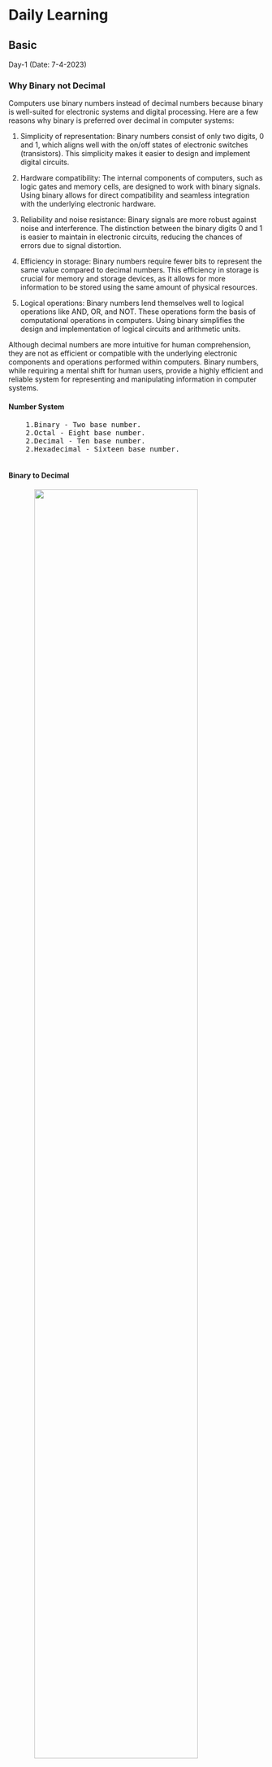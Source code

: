 <body>
  <H1>Daily Learning</H1>
<div>
<h2>Basic</h2>
<p>
Day-1 (Date: 7-4-2023)
<h3>Why Binary not Decimal</h3>
<p>
  Computers use binary numbers instead of decimal numbers because binary is well-suited for electronic systems and digital processing. Here are a few reasons why binary is preferred over decimal in computer systems:

1. Simplicity of representation: Binary numbers consist of only two digits, 0 and 1, which aligns well with the on/off states of electronic switches (transistors). This simplicity makes it easier to design and implement digital circuits.

2. Hardware compatibility: The internal components of computers, such as logic gates and memory cells, are designed to work with binary signals. Using binary allows for direct compatibility and seamless integration with the underlying electronic hardware.

3. Reliability and noise resistance: Binary signals are more robust against noise and interference. The distinction between the binary digits 0 and 1 is easier to maintain in electronic circuits, reducing the chances of errors due to signal distortion.

4. Efficiency in storage: Binary numbers require fewer bits to represent the same value compared to decimal numbers. This efficiency in storage is crucial for memory and storage devices, as it allows for more information to be stored using the same amount of physical resources.

5. Logical operations: Binary numbers lend themselves well to logical operations like AND, OR, and NOT. These operations form the basis of computational operations in computers. Using binary simplifies the design and implementation of logical circuits and arithmetic units.

Although decimal numbers are more intuitive for human comprehension, they are not as efficient or compatible with the underlying electronic components and operations performed within computers. Binary numbers, while requiring a mental shift for human users, provide a highly efficient and reliable system for representing and manipulating information in computer systems.
</p>

  <h4>Number System</h4>
  <pre>
    1.Binary - Two base number.
    2.Octal - Eight base number.
    2.Decimal - Ten base number.
    2.Hexadecimal - Sixteen base number.
  </pre>
  <div>
    <h4>Binary to Decimal</h4>
    <pre>
      <img style="width: 80%;" src="Image/asd.png" alt="">
      </br>
function convertToDecimal(x) {
    let bin = 0;
    let rem, i = 1, step = 1;
    while (x != 0) {
        rem = x % 10;
        x = parseInt(x / 10);
        bin = bin + rem * i;
        i = i * 2;
    }
console.log(`Decimal:  ${bin}`);
}
// take input
//let number = prompt('Enter a Binary number: ');
convertToDecimal(101);
    </pre>
    <h4>Decimal to Binary</h4>
    <pre>
      <img style="width: 80%;" src="Image/binary to decimal.jpg" alt="">

</br>

Other way - decimal 75
75 >= 64 = 1
75 - 64 = 11

 32 >= 11 = 0
 16 >= 11 = 0

11 >= 8 = 1
11 - 8 = 3

3 >= 2 = 1
3 - 2 = 0

1 >= 1 = 1

64 = 1 
32 = 0 
16 = 0 
8 = 1 
4 = 0 
2 = 1 
1 = 1

75 = 1001011

function convertToBinary(x) {
    let bin = 0;
    let rem, i = 1, step = 1;
    while (x != 0) {
        rem = x % 2;
        console.log(
            `Step ${step++}: ${x}/2, Remainder = ${rem}, Quotient = ${parseInt(x/2)}`
        );
        x = parseInt(x / 2);
        bin = bin + rem * i;
        i = i * 10;
    }
    console.log(`Binary:  ${bin}`);
}
// take input
//let number = prompt('Enter a decimal number: ');
convertToBinary(5);
    </pre>
  </div>

  <h4>Decimal to Octal</h4>
  <pre>
    <img style="width: 80%;" src="Image/decimal-to-octal.png" alt="">
    </br>
function convertToCOtalTOdecimal(x) {
    let bin = 0;
    let rem, i = 1, step = 1;
    while (x != 0) {
        rem = x % 8;
        x = parseInt(x / 8);
        bin = bin + rem * i;
        i = i * 10;    
    }
console.log(`Octal:  ${bin}`);
}
// take input
//let number = prompt('Enter a Decimal number: ');
convertToCOtalTOdecimal(8);

  </pre>
  <h4>Octal to Decimal</h4>
  <pre>
    <img style="width: 80%;" src="Image/octaltodecimal.png" alt="">
    </br>
function convertToDecimalTOOCatal(x) {
    let bin = 0;
    let rem, i = 1, step = 1;
    while (x != 0) {
        rem = x % 10;
        x = parseInt(x / 10);
        bin = bin + rem * i;
        i = i * 8;    
    }
    console.log(`Decimal:  ${bin}`);
}
// take input
//let number = prompt('Enter a Octal number: ');

convertToDecimalTOOCatal(100);
  </pre>
  
  <h4>DIFFERENT BETWEEM INTERPRETER AND COMPILAR</h4>
  A compiler translates the entire source code in a single run. 
  An interpreter translates the entire source code line by line

  <div>
  <h3>#KEYWORDS</h3>
    
    1. High level Language > INTERPRETER(Work line by line) > Machine Language
    2. Assembly language > Assembler > Machine Language
    3. Mid level language ( C )
    4. High level language(python, c++, c# etc)
    5. compiler(GNU, CSS) - A compiler translates the entire source code in a single run
    6. CodeBlocks(IDE-Integrated Development Environment)
    
  </div>
<div>
  <h1>Learn About Compiler and C/C++ </h1>
  <h4>Day-2 (Date: 7-6-2023)</h4>
  <p>Watch some videos read some documents about how compiler works</p>

  <a href="Book-Files/COMPUTER-PROGRAMMING-TAMIM-SHAHRIAR-SHUBEEN.pdf">Book(Bangla) - COMPUTER PROGRAMMING TAMIM SHAHRIAR SHUBEEN (Language C)</a> 
  </br>
  <a href="Book-Files/Programming in C - Stephen G.Cochan.pdf">Book(English) - PROGRAMMING IN C - STEPHEN G.COCHAN (Language C)</a>
  
  <h4>MEMORY</h4>
  <pre>
    Int (32bit) = {
      2 byte = 2 x 8 bit
             = 16 bit 
    }
    Int(64bit) = {
      4 byte = 4 x 8 bit
             = 32 bit 
    }
    32 bit maximum number = 2^n - 1
                          = 2^31 - 1                    
  <h4>HOW TO STORE NEGATIVE AND POSITIVE NUMBER IN MEMORY</h4>
    #Sign bit
    0 -> Positive
    1 -> Negative
    MSB = Most Significant Bit
    LSB = Most Significant Bit
    <img style="width: 80%;" src="Image/sign_and_magnitude.jpg" alt="">
    In this case in magnitude area first number is MSB and last number is LSB.
    <h4>PROBLEM OF SIGN BIT</h4>
    0 0 0 0 !== 1 0 0 0
    +0 !== -0
    #SOLVE
    0011 = +3
    => 1100(flip of 0011) = 1's complement
    1's complement + 1
    1100 + 1 = 1101 = -2 (2's complement)
    0010 + 1 = +3 (2's complement) 
    #In this case computer can store 4bit.
    1111 + 1 = 10000 
    so, answer = 0000 = -0
    <h3>#KEYWORDS</h3>
    CodeBlocks,Environment setup,terminal,GCC,cmd 
  </pre>
</div>
<div>
  <h1>Bit Manipulaion</h1>
  <h4>Day-2 (Date: 7-5-2023)</h4>
  <pre>
    Bit manipulation is a technique used in computer programming to manipulate individual bits within a binary representation of data. It involves        
    performing logical and arithmetic operations at the bit level, allowing developers to perform various tasks efficiently and compactly. Here are some 
    commonly used bit manipulation operations:

      1. Bitwise AND (&): Performs a logical AND operation on each corresponding pair of bits. 
      The result is 1 if both bits are 1; otherwise, it is 0.

        Example:
        ```
        10101010 &
        11001100
        ---------
        10001000
        ```

      3. Bitwise OR (|): Performs a logical OR operation on each corresponding pair of bits. 
      The result is 1 if either of the bits is 1; otherwise, it is 0.

        Example:
        ```
        10101010 |
        11001100
        ---------
        11101110
        ```

      4. Bitwise XOR (^): Performs a logical XOR (exclusive OR) operation on each corresponding pair of bits. 
      The result is 1 if the bits are different; otherwise, it is 0.

        Example:
        ```
        10101010 ^
        11001100
        ---------
        01100110
        ```

      5. Bitwise NOT (~): Flips the bits of a binary number. The result is the one's complement of the number.

        Example:
        ```
        ~10101010
        ---------
        01010101
        ```

      6. Bitwise left shift (<<): Shifts the bits of a number to the left by a specified number of positions. 
      This operation effectively multiplies the number by 2 raised to the power of the shift amount.

        Example:
        ```
        10101010 << 2
        -------------
        1010101000
        ```

      7. Bitwise right shift (>>): Shifts the bits of a number to the right by a specified number of positions. 
      This operation effectively divides the number by 2 raised to the power of the shift amount.

        Example:
        ```
        10101010 >> 2
        -------------
        00101010
        ```

    Bit manipulation is often used in various applications, such as optimizing code, implementing data structures, 
    and working with low-level operations like device drivers, network protocols, and cryptography algorithms. 
    It allows for compact representation of data and efficient bitwise operations that can significantly improve 
    performance in certain scenarios.
    
    #Example of bit off or on test
      let x,y,z;
      x = parseInt(prompt("Inter number ", y));
      bit = parseInt(prompt("Inter bit number ", z));
      
      if(x & (1 << bit)){
        console.log(`${bit} nd bit is ON`);
      }else{
        console.log(`${bit} nd bit is OFF`);
      }    
  </pre>
</div>

<div>
  <h1>IF ELSE LOOP</h1>
  <h4>Day-3 (Date: 7-8-2023)</h4>
  <h3>IF ELSE</h3>
  <pre>
    if (test expression) {
      // run code if test expression is true
    }
    else if(test expression){
      // run code if test expression is true
    }
    else {
      // run code if test expression is false
    }
  </pre>
  <h3>FOR</h3>
  <pre>
    for (initializationStatement; testExpression; updateStatement){
    // statements inside the body of loop
    }
  </pre>
  <h3>WHILE</h3>
  <pre>
    while(condition) {
      statement(s);
   }
  </pre>
  <h3>DO-WHILE</h3>
  <pre>
    do {
      // the body of the loop
    }
    while (testExpression);
  </pre>
</div>

<div>
  <h1>NESTED LOOP</h1>
  <h4>Day-4 (Date: 7-9-2023)</h4>
  <h3>Left Triangle Pattern </h3>
  <pre>
    
    *
    * *
    * * *

    #js
    let n=3
    let string = "";
    for(let l = 0; l < n; l++){
      for(let i = 0; i <= l ; i++){
        string += "* "
      }
      string += "\n"; 
    }
    console.log(string);

    #C

    #include <stdio.h>

      int main() {
      int n=3;
      
      for(int l = 0; l < n; l++){
          for(int i = 0;i <= l; i++){
              printf("* ");
          }
          printf("\n");
        }
        return 0;
      }
  </pre>
  <h3>Reverse Left Triangle Pattern</h3>
  <pre>

    * * *
    * *
    *

    #JS 
    let n = 3;
    let string = "";
    for (let i = n; i >= 1; i--) {
      for (let j = 0; j < i; j++) {
        string += "* ";
      }
      string += "\n";
    }
    console.log(string);

    #C
    #include <stdio.h>
      int main() {
      int n=3;
      
      for(int l = n; l >= 1; l--){
          for(int i = 0;i < l; i++){
            printf("* ");
          }
          printf("\n");
        }
        return 0;
      }
  </pre>
  <h3>Right Triangle Pattern</h3>
  <pre>

    * * *
      * *
        *

    #JS 
    let n = 3;
    let string = "";
    for (let i = 0; i < n; i++) {
      for (let j = 0; j < i; j++) {
        string += " ";
      }
      for (let x = 0; x < n-i; x++) {
        string += "*";
      }
      string += "\n";
    }
    console.log(string);

    #C
    #include <stdio.h>
      int main() {
      int n=3;
      for(int l = 0; l < n; l++){
          for(int i = 0;i < l; i++){
            printf(" ");
          }
          for(int star = 0; star < n-l; star++){
              printf("*");
          }
          printf("\n");
        }
        return 0;
      }
  </pre>
</div>

<div>
  <h1>SWITCH-STATEMENT AND ARRAY</h1>
  <h4>Day-4 (Date: 7-11-2023)</h4>
  <h3>Structure</h3>
  <pre>
    switch(variable){
      case value 1;
      //statement
      break;
      case value 2;
      //statement
      break;

      #Example
      console.log("1.User login\n 2.User list\n 3.Sign up\n");
      let op;
      let answer = parseInt(prompt("which option to choese? ", op));

      switch(answer){
          case 1:
              console.log("User login successful\n");
              break;
          case 2:
              console.log("User list shown\n");
              break;
          case 3:
              console.log("Sign up done\n");
              break;
          default:
              console.log("Inter number 1 to 3\n");
      }
    }
  </pre>
  <h3>Array</h3>
  In computer programming, an array is a data structure that stores a fixed-size sequence of elements of the same type. 
  It is a collection of variables, each identified by an index or a key, that can be accessed individually. 
  The elements in an array are typically stored in contiguous memory locations, which allows for efficient access and manipulation of the data.

  Arrays are commonly used to store collections of related data, such as a list of numbers, strings, or objects. 
  The index of an array starts from zero, so the first element is accessed using index 0, the second element with index 1, and so on.
  
  Arrays can be one-dimensional, two-dimensional, or multi-dimensional depending on the number of indices needed to access the elements. 
  A one-dimensional array is like a simple list, while a two-dimensional array is like a table with rows and columns. 
  Multi-dimensional arrays can have more than two dimensions and are used to represent complex data structures.
  
  Arrays provide an efficient way to store and retrieve large amounts of data and are a fundamental concept in many programming languages. 
  They offer benefits such as random access to elements, constant time access (assuming the index is known), and support for various operations 
  like sorting, searching, and iterating over the elements.
  <br>
  Data type array name[size] = [Elements]

  <img style="width: 80%;" src="Image/arrays.jpg" alt="">
  <pre>
    #Example of input array
    #include <stdio.h>
     
      int main() {
        printf("Input array index: ");
        int i=0, n;

        scanf("%d", &n);
        int ara[n];

        printf("Input array: ");

        for(int idx = 0; idx < n; idx++){
          scanf("%d", &ara[idx]);
        }
        printf("Displaying integers: ");

        for(int idx = 0; idx < n; idx++){
          printf("%d,", ara[idx]);
        } 
        return 0;
      }
  </pre>
  <h3>Brace Initializer</h3>
  The brace initializer, also known as initializer list syntax, is a way to initialize the elements of an array in many programming languages, 
  including C++, Java, and JavaScript. It allows you to provide a list of values enclosed in braces { }, which are used to populate the array with the    
  specified values.
  <br>
  Here's an example in C++:
  <pre>
    int myArray[] = {1, 2, 3, 4, 5};
  </pre>

  In this example, we declare an integer array called `myArray` and initialize it with the values 1, 2, 3, 4, and 5 using the brace initializer. 
  The number of elements in the array is determined by the number of values provided within the braces.
  The brace initializer can also be used for multi-dimensional arrays. 
  <br>
  Here's an example of a 2D array:

  <pre>
    int myArray2D[][3] = {{1, 2, 3}, {4, 5, 6}};
  </pre>
  In this case, we declare a 2D integer array called `myArray2D` with two rows and three columns. We use the brace initializer to provide the values for 
  each row. 
  The inner braces are used to specify the values for each row, and the outer braces encompass the entire initializer list.
  
  The brace initializer syntax can be handy when you want to quickly initialize an array with a known set of values. 
  It eliminates the need for individual assignments to each element of the array and provides a concise and readable way to 
  initialize the array elements directly within the declaration statement.

  # If you specify the value for the array index it will replace the garbage value into 0.
  #Example
  <pre>
    #include <stdio.h>
     
      int main() {
        int ara[10]= {1,2,3,4,5};
        int value = sizeof(ara)/ sizeof(ara[0]);
        
        printf("Displaying integers: ");
        for(int idx = 0; idx < value; idx++){
          printf("%d ", ara[idx]);
        } 
        return 0;
      }

  Or use memset,

  #include <stdio.h>
    #include <cstring>
    
     int main() {
       printf("Input array index: ");
       int MXN = 100;
       int ara[MXN];
       
       memset(ara, 0, sizeof ara);
       
       printf("Displaying integers: ");
       for(int i = 0; i < MXN; i++){
          printf("%d ", ara[i]);
       } 
       
       return 0;
     }

     #note memsent works on three value.
     1. memset(arrayName, 0, sizeof arrayName);
     2. memset(arrayName, -1, sizeof arrayName);
     3. memset(arrayName, 0x3f3f3f3f, sizeof arrayName); (Infinity Number = 0x3f3f3f3f);

  </pre> 
  <h3>Memeset Library</h3>
  The `memset` function is a standard C library function that is used to set a block of memory with a specified value. 
  It takes three arguments: a pointer to the memory block, the value to be set, and the number of bytes to set.

  The `memset` function works well when you need to set memory blocks with values such as 0 or -1. 
  However, it may not work as expected when you try to set memory blocks with values other than 0 or -1.

  The reason for this limitation is that `memset` operates on a byte level and sets each byte of the memory block to the specified value. 
  If the desired value is not representable in a single byte, the behavior of `memset` becomes undefined.
  For example, consider setting a memory block with the value 255 (0xFF) using `memset`:
  <pre>
    int myArray[10];
    memset(myArray, 255, sizeof(myArray));
  </pre>
  In this case, since the value 255 cannot be represented by a single byte, `memset` will set each byte of the memory block to 255 independently. 
  This can result in unexpected behavior, as the resulting value in each element of `myArray` may not be 255.

  To initialize an array with a specific value other than 0 or -1, you can use a loop to individually set each element of the array to the desired value. 
  Alternatively, you can use language-specific features or library functions that provide array initialization mechanisms, 
  such as brace initialization in C++ or `Arrays.fill()` method in Java, to achieve the desired result reliably.
</div>

<div>
  <h1>PRECISION LOSS</h1>
  <h4>Day-5 (Date: 7-12-2023)</h4>
  Precision loss in programming refers to the loss of precision or accuracy in numerical calculations due to limitations in the representation of numbers 
  in computer systems. 
  Computers use finite binary representations to store and manipulate numbers, which can lead to rounding errors and loss of precision.

  One common example of precision loss is observed when working with floating-point numbers. Floating-point numbers are represented as a combination of a 
  sign, a significand or mantissa, and an exponent. However, the binary representation of floating-point numbers cannot precisely represent all decimal 
  numbers. As a result, 
  operations involving floating-point numbers may introduce small errors due to rounding or truncation.

  For example, consider the following code snippet in Python:
  
  <pre>
    x = 0.1
    y = 0.2
    z = x + y
    print(z)
  </pre>

  The expected result of this addition operation would be 0.3. However, due to precision loss in floating-point arithmetic, the actual result may be 
  slightly different, 
  such as 0.30000000000000004. This small discrepancy is a result of the limited precision of the binary representation used to store the numbers.

  Precision loss can also occur in other areas of programming, such as when performing calculations involving large numbers or when working with 
  algorithms that involve multiple operations. 
  The cumulative effect of these small errors can lead to significant discrepancies in the final results.

  To mitigate precision loss, programming languages and libraries provide various techniques and functions for handling numerical computations with 
  improved precision. 
  For instance, some programming languages offer decimal data types that provide arbitrary precision arithmetic, 
  allowing calculations with high precision at the cost of increased memory usage and computational overhead.

  It is important for programmers to be aware of precision loss and consider it when designing algorithms or performing critical calculations where 
  accuracy is crucial. 
  Additionally, understanding the limitations and properties of different data types and their representations can help minimize precision loss in 
  programming.

  <h4>HOW TO PREVENT PRECISION LOSS</h4>
  <pre>
    #include <stdio.h>
      int main() {
        const double eps = 1e-6;
        double a,b, sum;
        a = 2.99999999999;
        b = 3.00000000001;
        
        sum = a-b;
        if(sum < eps){
            printf("a and b are same");
        }
        return 0;
      }
  </pre>

  <h4>INSERT IN ARRAY</h4>
  <pre>
    #include <stdio.h>
 
      int main()
      {
        int array[100], position, c, n, value;
        printf("array size ");
        scanf("%d", &n);
      
        printf("Enter %d elements ", n);
      
        for (c = 0; c < n; c++){
         scanf("%d", &array[c]);
        }
        printf("Insert index ");
        scanf("%d", &position);
      
        printf("Enter value ");
        scanf("%d", &value);
      
        for (c = n - 1; c >= position - 1; c--){
         array[c+1] = array[c];
        }
        array[position-1] = value;
      
        printf("Resultant array is ");
      
        for (c = 0; c <= n; c++){
         printf("%d ", array[c]);
        }
        return 0;
      }
  </pre>

  <h4>REMOVE FROM ARRAY</h4>
  <pre>
    #include <stdio.h>
      int main()
      {
         int array[100], position, c, n, value;
         printf("array size: ");
         scanf("%d", &n);
       
         printf("Enter %d elements ", n);
       
         for (c = 0; c < n; c++)
            scanf("%d", &array[c]);
       
         printf("remove index ");
         scanf("%d", &position);
      
         for (c = position -1 ; c < n - 1 ; c++){
             array[c] = array[c+1];
         }
         n--;
         printf("Now array is ");
       
         for (c = 0; c <= n-1; c++){
              printf("%d ", array[c]);
         }
         return 0;
      }
  </pre>

  <h4>FIND FROM ARRAY</h4>
  <pre>
    #include <stdio.h>
      int main(){
        int find, flag = 0, ara[] = {100, 23, 60, 1, 45};
        int n = sizeof(ara)/sizeof ara[0];
        printf("%d\n", n);
      
        printf("Find number: ");
        scanf("%d", &find);
        
        for(int i = 0; i < n; i++){
            if(ara[i] == find){
              printf("found in index: %d\n", i);
              break;
            }
            flag++;
          }
        if(flag == n){
          printf("Not Found");
        }
        return 0;
      }
  </pre>
  <h4>MULTIDIMENSIONAL ARRAY</h4>
  A multidimensional array is a data structure that consists of multiple arrays, where each array is called a dimension. 
  It extends the concept of a one-dimensional array to multiple dimensions, typically two or three, although it can have 
  more dimensions if needed. This allows you to represent data in a tabular or matrix-like format.

  In a one-dimensional array, elements are arranged in a linear sequence, whereas in a multidimensional array, elements 
  are organized in a grid-like structure, with rows and columns (and potentially additional dimensions). This structure 
  enables you to access and manipulate data using multiple indices or subscripts.

  For example, a two-dimensional array can be thought of as a table or a grid, where each element is identified by its row 
  and column position. To access a specific element, you provide two indices: one for the row and one for the column.
  </br>
  <img style="width: 80%;" src="Image/multidimensional-array.webp" alt="">
  </br>
  In C, a multidimensional array is a data structure that allows you to store elements in multiple dimensions. It is essentially an array of arrays.

  To declare a multidimensional array in C, you specify the type of the elements and the size of each dimension. The general syntax is as follows:
  <pre>
    datatype array_name[size1][size2]...[sizeN];
  </pre>

  Here, `datatype` represents the type of data that will be stored in the array, `array_name` is the name you choose for the array, 
  and `size1`, `size2`, ..., `sizeN` are the sizes or lengths of each dimension.

  For example, to create a 2D array of integers with 3 rows and 4 columns, you would write:
  <pre>
    int matrix[3][4];
  </pre>

  This creates a multidimensional array named `matrix` with 3 rows and 4 columns. Each element in the array can be accessed using two indices: 
  one for the row and one for the column. The indices range from 0 to the size of each dimension minus 1.

  To initialize the elements of a multidimensional array, you can use nested loops. For example, to assign values to the elements of a 2D array:
  <pre>
    int matrix[3][4];
    for (int i = 0; i < 3; i++) {
      for (int j = 0; j < 4; j++) {
        matrix[i][j] = i + j;
      }
    }
  </pre>

  This code assigns the sum of the row index `i` and the column index `j` to each element in the `matrix` array.

  You can also have multidimensional arrays with more than two dimensions by extending the syntax. For example, a 
  3D array with dimensions 3x4x5 can be declared as:
  <pre>
    int cube[3][4][5];
  </pre>

  Multidimensional arrays in C provide a way to represent and work with structured data that involves multiple dimensions or axes, 
  such as matrices, grids, or cubes. They are commonly used in various applications, including scientific computing, image processing, and simulations.
  
  <h4>POINTER</h4>
  In C, a pointer is a variable that stores the memory address of another variable. It provides a way to indirectly access and manipulate the data stored 
  in memory. 
  Pointers play a crucial role in C programming, as they allow for dynamic memory allocation, passing parameters by reference, and working with complex 
  data structures.

  To declare a pointer in C, you use the `*` (asterisk) symbol. The general syntax for declaring a pointer is as follows:
  <pre>
    datatype *pointer_name;
  </pre>

  Here, `datatype` represents the type of data that the pointer points to, and `pointer_name` is the name of the pointer variable.
  To initialize a pointer, you assign it the memory address of a variable using the `&` (address-of) operator. For example:
  <pre>
    int num = 42;
    int *ptr = &num;
  </pre>


  In this code, `ptr` is a pointer to an integer (`int`). It is initialized with the memory address of the `num` variable using the `&` operator.
  To access the value pointed to by a pointer, you use the `*` (dereference) operator. For example:
  <pre>
    printf("%d", *ptr);
  </pre>

  This code prints the value stored at the memory address pointed to by `ptr`, which is the value of `num`.

  Pointers are often used in conjunction with dynamic memory allocation to allocate memory for data at runtime using functions 
  like `malloc()` and `free()`. They can also be used to pass parameters by reference to functions, allowing the function to modify the original value of 
  a variable.

  It's important to note that working with pointers requires careful memory management to avoid issues like memory leaks and accessing invalid memory     
  locations. 
  Additionally, uninitialized or improperly used pointers can lead to undefined behavior or crashes. Therefore, understanding and using pointers 
  correctly is 
  essential for effective C programming.
</div>

<div>
  <h1>STRING</h1>
  <h4>Day-6 (Date: 7-13-2023)</h4>
  <br>
  In the C programming language, a string is a sequence of characters stored in contiguous memory locations. 
  It is represented as an array of characters terminated by a null character ('\0').

  Here are some key points about strings in C:

  1. Declaration: To declare a string in C, you use the `char` data type followed by the array name and its size. For example:
   <pre>
    char str[10];
   </pre>
   This declares a string named `str` that can hold up to 10 characters (9 characters plus the null terminator).

  2. Initialization: You can initialize a string during declaration or assign a value to it later using string literals. 
  String literals are sequences of characters enclosed in double quotes. For example:
   <pre>
    char str[6] = "Hello";
   </pre>
   This initializes the `str` array with the characters 'H', 'e', 'l', 'l', 'o', and the null terminator.

  3. Null terminator: In C, strings are null-terminated, which means that the last character of the string is always the null character ('\0'). 
  It marks the end of the string and is used to determine the length of the string.

  4. Accessing characters: You can access individual characters of a string using array indexing. The first character of the string is at index 0. For example:
   <pre>
    char ch = str[0];  // Accesses the first character of the string
   </pre>
  5. Manipulating strings: C provides a library of functions for manipulating strings, such as concatenation, copying, length calculation, 
  comparison, and more. These functions are defined in the `<string.h>` header file and have names prefixed with `str`. For example:
   <pre>
    #include <string.h>

    char str1[10] = "Hello";
    char str2[10] = "World";
   
    strcat(str1, str2);  // Concatenates str2 to str1
    printf("%s\n", str1);  // Prints "HelloWorld"
   </pre>
  6. Input and output: Strings can be read from the user or written to the console using functions like `scanf` and `printf` from the `<stdio.h>` header file.

  It's important to note that C does not have a built-in string data type like some other programming languages. Instead, strings 
  are represented as arrays of characters, and various functions and conventions are used to work with them effectively.
  
  #Example Of String
  <pre>
    #input sentence
    #include <stdio.h>
      int main(){
          char str[20];
          //scanf("%[^\n]s", str);
          fgets(str,20, stdin);
          printf("%s", str);
          
          return 0;
      }

    #size of String
    #include <stdio.h>
      int main(){
        int n, sz = 0;
        char str[110];
        scanf("%d", &n);

        while(n--){
          scanf("%s", str);
          for(; str[sz] ; sz++){
            if(str[sz] == '\0'){
              break;
            }
          }
          printf("Size of string: %d\n", sz);
        }
      }

    `OR`,
    #include <stdio.h>
      int main(){
        int n, sz = 0;
        char str[110];
        
        scanf("%d", &n);
        while(n--){
          scanf("%s", str);
          int sz = strlen(str);
          printf("Size of string: %d\n", sz);
        }
      }
  </pre>

  <h4>LEXICOGRAPHICALLY SMALLER</h4>

  "Lexicographically smaller" refers to the comparison of two strings or sequences based on the order of their individual characters. 
  In lexicographic order, strings are compared character by character, starting from the leftmost character. The comparison is made by 
  looking at the Unicode or ASCII values of the characters.
  <br>
  <a href="https://www.ascii-code.com/">ASCII Table</a>
  <br>

  To determine which string is lexicographically smaller, you compare the corresponding characters from both strings until a difference is found. 
  The string with the character that has a lower Unicode or ASCII value is considered lexicographically smaller. If all the characters are the same 
  up to the length of the shorter string, then the shorter string is considered lexicographically smaller.

  For example, let's compare two strings "apple" and "banana" lexicographically. Starting from the leftmost character, 'a' and 'b' are compared. Since 
  'a' has a lower Unicode value than 'b', "apple" is lexicographically smaller than "banana". The comparison stops at the first difference encountered.

  In another example, comparing "cat" and "car," the first three characters are the same. However, the fourth character 't' has a lower Unicode value 
  than 'r,' so "cat" is lexicographically smaller than "car."

  Lexicographic order is commonly used in sorting algorithms and dictionary implementations to determine the ordering of words or sequences based on their characters.

  Here's an example of a C code snippet that compares two strings to determine which one is lexicographically smaller:
  <pre>
    #include <stdio.h>

      int main() {
        char str1[100], str2[100];
      
        printf("Enter the first string: ");
        scanf("%s", str1);
    
        printf("Enter the second string: ");
        scanf("%s", str2);
    
        int i;
    
        for (i = 0; str1[i] != '\0' && str2[i] != '\0'; i++) {
          if (str1[i] < str2[i]) {
            printf("%s is lexicographically smaller than %s\n", str1, str2);
            return 0;
            } 
            else if (str1[i] > str2[i]) {
              printf("%s is lexicographically smaller than %s\n", str2, str1);
              return 0;
            }
          }
        
        if (str1[i] == '\0' && str2[i] != '\0') {
          printf("%s is lexicographically smaller than %s\n", str1, str2);
        } 
        else {
          printf("Both strings are equal\n");
        }
        return 0;
      }
      
    `OR`

    #include <stdio.h>
      #include <string.h>
      
      int main() {
        char str1[100], str2[100];
      
        printf("Enter the first string: ");
        scanf("%s", str1);
    
        printf("Enter the second string: ");
        scanf("%s", str2);
    
        int result = strcmp(str1, str2);
    
        if (result < 0) {
          printf("%s is lexicographically smaller than %s\n", str1, str2);
        } 
        else if (result > 0) {
          printf("%s is lexicographically smaller than %s\n", str2, str1);
        } 
        else {
          printf("Both strings are equal\n");
        }
        return 0;
      }
  </pre>
  <h4>PALINDR0ME</h4>
  A palindrome is a word, phrase, number, or sequence of characters that reads the same forwards and backwards. 
  In C, we can write a program to check whether a given string is a palindrome or not.

  Here's an example code snippet that demonstrates how to check for a palindrome in C:

  <pre>
    #include <stdio.h>
      #include <string.h>
      
      int isPalindrome(char str[]) {
          int length = strlen(str);
          int i, j;
      
          // Compare characters from both ends towards the middle
          for (i = 0, j = length - 1; i < j; i++, j--) {
              if (str[i] != str[j]) {
                  return 0; // Not a palindrome
              }
          }
      
          return 1; // Palindrome
      }
      
      int main() {
          char str[100];
      
          printf("Enter a string: ");
          scanf("%s", str);
      
          if (isPalindrome(str)) {
              printf("%s is a palindrome.\n", str);
          } else {
              printf("%s is not a palindrome.\n", str);
          }
      
          return 0;
      }
  </pre>
  In this code, we define a function `isPalindrome()` that takes a string `str` as input and returns an integer value indicating 
  whether the string is a palindrome (1) or not (0). The function uses two pointers, `i` and `j`, initialized to the beginning and 
  end of the string, respectively. It compares the characters at these positions and moves inward until the middle of the string is reached. 
  If any pair of characters is not equal, the function returns 0, indicating that the string is not a palindrome. Otherwise, if all character 
  pairs are equal, the function returns 1, indicating a palindrome.

  In the `main()` function, we prompt the user to enter a string, read it using `scanf()`, and then call the `isPalindrome()` function to check
  whether the entered string is a palindrome or not. Based on the return value, we print the appropriate message to indicate whether the string 
  is a palindrome or not.

  <h4>PALINDR0ME</h4>
  A palindrome is a word, phrase, number, or sequence of characters that reads the same forwards and backwards. 
  In C, we can write a program to check whether a given string is a palindrome or not.

  Here's an example code snippet that demonstrates how to check for a palindrome in C:

  <pre>
    #include <stdio.h>
      #include <string.h>
      
      int isPalindrome(char str[]) {
          int length = strlen(str);
          int i, j;
      
          // Compare characters from both ends towards the middle
          for (i = 0, j = length - 1; i < j; i++, j--) {
              if (str[i] != str[j]) {
                  return 0; // Not a palindrome
              }
          }
      
          return 1; // Palindrome
      }
      
      int main() {
          char str[100];
      
          printf("Enter a string: ");
          scanf("%s", str);
      
          if (isPalindrome(str)) {
              printf("%s is a palindrome.\n", str);
          } else {
              printf("%s is not a palindrome.\n", str);
          }
      
          return 0;
      }
  </pre>
  In this code, we define a function `isPalindrome()` that takes a string `str` as input and returns an integer value indicating 
  whether the string is a palindrome (1) or not (0). The function uses two pointers, `i` and `j`, initialized to the beginning and 
  end of the string, respectively. It compares the characters at these positions and moves inward until the middle of the string is reached. 
  If any pair of characters is not equal, the function returns 0, indicating that the string is not a palindrome. Otherwise, if all character 
  pairs are equal, the function returns 1, indicating a palindrome.

  In the `main()` function, we prompt the user to enter a string, read it using `scanf()`, and then call the `isPalindrome()` function to check
  whether the entered string is a palindrome or not. Based on the return value, we print the appropriate message to indicate whether the string 
  is a palindrome or not.

  <h4>CONTATENATION OF STRING</h4>
  In C, string concatenation refers to the process of combining two or more strings to create a single string. 
  This operation is commonly performed using the strcat() function from the C standard library or by manually manipulating character arrays.

  The strcat() function is declared in the `string.h` header file and has the following syntax:

  <pre>
    char* strcat(char* destination, const char* source);
  </pre>

  It takes two arguments: the destination string, which is the string to which the source string will be appended, 
  and the source string, which is the string that will be appended to the destination string.

  Here's an example that demonstrates the usage of strcat():

  <pre>
    #include <stdio.h>
      #include <string.h>
    
      int main() {
        char destination[50] = "Hello, ";
        const char* source = "world!";
  
        strcat(destination, source);
  
        printf("%s\n", destination);
  
        return 0;
      }
  </pre>

  In this example, we have a character array `destination` with a size of 50, initialized with the string "Hello, ". The `source` string is a constant string literal "world!". The strcat() function appends the contents of the source string to the end of the destination string, resulting in `destination` now containing "Hello, world!".

  Alternatively, you can manually concatenate strings by using character arrays and manipulating them with loops and indexing. Here's an example of manual string concatenation:

  <pre>
    #include <stdio.h>

    int main() {
      char destination[50] = "Hello, ";
      const char* source = "world!";
      
      int i, j;

      // Find the end of the destination string
      i = 0;
      while (destination[i] != '\0') {
          i++;
      }

      // Concatenate characters of the source string to the destination string
      j = 0;
      while (source[j] != '\0') {
          destination[i] = source[j];
          i++;
          j++;
      }

      // Add null terminator at the end of the concatenated string
      destination[i] = '\0';

      printf("%s\n", destination);

      return 0;
    }
  </pre>

  This code manually iterates over the characters in the destination string to find the end of it and then appends the characters 
  of the source string one by one. Finally, a null terminator ('\0') is added to mark the end of the concatenated string.

  Both approaches achieve string concatenation, but using the `strcat()` function is generally considered safer and more convenient, 
  as it handles the details of finding the end of the destination string and ensures proper termination.
</div>
<div>
  <h1>TIME COMPLEXITY ANALYSIS</h1>
  <h4>Day-7 (Date: 7-16-2023)</h4>

  <ul>
    <li>Big-O notation (Upper Bound)</li>
    <li>Omega Notation (Lower Bound)</li>
    <li>Theta Notation (average case)</li>
  </ul>

  <h4>BIG-O NOTATION</h4>
  Big O notation is a mathematical notation used to describe the performance characteristics of an algorithm or the growth rate of a function. 
  It is commonly used to analyze the time complexity and space complexity of algorithms.

  In C, Big O notation helps us understand how the runtime of an algorithm or the memory usage of a program scales with respect to the input size. 
  It provides a way to compare algorithms and determine their efficiency.

  When using Big O notation, we focus on the dominant term or the term that grows the fastest as the input size increases. The dominant term 
  represents the worst-case performance of the algorithm.

  Here are some commonly used notations in Big O notation:

  1. O(1) - Constant Time Complexity:
    This indicates that the algorithm takes a constant amount of time regardless of the input size. For example, 
    accessing an element in an array by index or performing a simple arithmetic operation.

  2. O(log n) - Logarithmic Time Complexity:
    This indicates that the algorithm's runtime grows logarithmically as the input size increases. Common examples include binary 
    search or operations on balanced search trees.

  3. O(n) - Linear Time Complexity:
    This indicates that the algorithm's runtime grows linearly with the input size. For example, iterating through an array or a linked list.

  4. O(n^2) - Quadratic Time Complexity:
    This indicates that the algorithm's runtime grows quadratically with the input size. Common examples include nested loops or algorithms 
    that involve comparing each element with every other element.

  5. O(2^n) - Exponential Time Complexity:
    This indicates that the algorithm's runtime grows exponentially with the input size. This is usually considered very inefficient 
    and should be avoided when possible.

  It's important to note that Big O notation represents an upper bound on the growth rate of an algorithm or function. It describes 
  how the algorithm scales as the input size increases but doesn't provide information about the actual execution time.

  By analyzing the Big O notation of different algorithms, you can make informed decisions about choosing the most efficient algorithm 
  for a particular task or understand the scalability of your code.

  <h4>OMEGA NOTATION</h4>
  Omega notation, also known as Ω notation, is a mathematical notation used to describe the lower bound or best-case performance 
  of an algorithm or function. It provides a way to analyze the minimum growth rate or lower limit of a function as the input size increases.

  In C, Omega notation helps us understand the best-case scenario or lower bound of an algorithm's runtime or the memory usage of a program. 
  It complements the Big O notation, which describes the upper bound or worst-case scenario.

  When using Omega notation, we focus on the dominant term or the term that grows the slowest as the input size increases. 
  The dominant term represents the best-case performance of the algorithm.

  Here are some examples of commonly used Omega notations:

  1. Ω(1) - Constant Lower Bound:
    This indicates that the algorithm takes a constant amount of time regardless of the input size in the best-case scenario. 
    For example, finding the minimum element in a sorted array.

  2. Ω(log n) - Logarithmic Lower Bound:
    This indicates that the algorithm's runtime has a lower bound of logarithmic growth. Common examples include binary search or operations 
    on balanced search trees in the best-case scenario.

  3. Ω(n) - Linear Lower Bound:
    This indicates that the algorithm's runtime has a lower bound of linear growth with the input size. For example, traversing an array 
    or a linked list to find a specific element in the best-case scenario.

  4. Ω(n^2) - Quadratic Lower Bound:
    This indicates that the algorithm's runtime has a lower bound of quadratic growth. Common examples include nested loops or algorithms that 
    involve comparing each element with every other element in the best-case scenario.

  5. Ω(2^n) - Exponential Lower Bound:
    This indicates that the algorithm's runtime has a lower bound of exponential growth. This is generally considered very efficient or the 
    best possible for some problems.

  Similar to Big O notation, Omega notation represents a lower bound on the growth rate of an algorithm or function. It provides insights into 
  the best-case performance but doesn't provide information about the actual execution time.

  By analyzing the Omega notation of different algorithms, you can understand the minimum growth rate or lower limit of the algorithm's performance 
  in the best-case scenario. This can help you evaluate the efficiency of your code or make informed decisions when choosing the most suitable algorithm for a specific task.

  <h4>THETA NOTATION</h4>
  Omega notation and theta notation are both mathematical notations used to describe the performance characteristics of algorithms or the growth rate of functions. 
  While omega notation represents the lower bound or best-case performance, theta notation represents both the upper and lower bounds or the average-case performance.

  In C, theta notation helps us understand both the best-case and worst-case scenarios of an algorithm's runtime or the memory usage of a program. 
  It provides a tighter bound on the growth rate compared to omega notation, which only provides the lower bound.

  When using theta notation, we focus on the dominant term or the term that grows at the same rate as the input size increases. 
  The dominant term represents the average-case performance of the algorithm.

  Here's how theta notation is defined:

  1. Θ(g(n)) - Theta Notation:
    A function f(n) belongs to Θ(g(n)) if there exist positive constants c1, c2, and n0 such that for all values of n greater than or 
    equal to n0, c1 * g(n) ≤ f(n) ≤ c2 * g(n).

  In simpler terms, if a function f(n) is both an upper bound and a lower bound of g(n) multiplied by a constant factor, we say that f(n) belongs to Θ(g(n)).

  Theta notation essentially represents the tightest bound on the growth rate of a function or algorithm. It provides information about both the best-case 
  and worst-case scenarios.

  For example, if the worst-case runtime complexity of an algorithm is Θ(n^2), it means that the algorithm takes at least quadratic time and at most quadratic 
  time to complete its execution. Similarly, if the average-case runtime complexity is Θ(n), it means that the algorithm takes linear time on average.

  By analyzing theta notation, you can get a comprehensive understanding of an algorithm's performance across different scenarios. 
  It helps in evaluating the efficiency of algorithms and making informed decisions when choosing the most appropriate algorithm for a particular task.

  <a href="https://www.bigocheatsheet.com/">More Details About Big-O</a>

  <h1>MEMORY COMPLEXITY ANALYSIS</h1>
  Memory complexity, also known as space complexity, refers to the amount of memory or storage required by an algorithm or program to solve a problem. 
  In C, understanding the memory complexity of your code helps you assess its efficiency and resource usage.

  Memory complexity is typically expressed in terms of how the memory usage grows with respect to the input size. 
  It provides insights into the amount of memory required by an algorithm as the problem size increases.

  There are several common memory complexity notations:

  1. O(1) - Constant Space Complexity:
   This indicates that the algorithm uses a fixed or constant amount of memory regardless of the input size. For example, 
   algorithms that have a fixed number of variables or data structures.

  2. O(n) - Linear Space Complexity:
    This indicates that the algorithm's memory usage grows linearly with the input size. For example, algorithms that create an array 
    or a linked list of size proportional to the input.

  3. O(n^2) - Quadratic Space Complexity:
    This indicates that the algorithm's memory usage grows quadratically with the input size. Common examples include algorithms that 
    involve nested loops or creating two-dimensional arrays.

  4. O(log n) - Logarithmic Space Complexity:
    This indicates that the algorithm's memory usage grows logarithmically with the input size. For example, algorithms that use divide 
    and conquer strategies and maintain a small amount of auxiliary data.

  5. O(2^n) - Exponential Space Complexity:
    This indicates that the algorithm's memory usage grows exponentially with the input size. Such algorithms are generally considered 
    inefficient in terms of memory usage.

  It's important to note that memory complexity focuses on the additional memory used by an algorithm, excluding the input itself. 
  It quantifies the growth in memory consumption as the input size increases.

  Analyzing the memory complexity of your code helps you understand the trade-off between memory usage and algorithmic efficiency. 
  By minimizing unnecessary memory allocations or optimizing data structures, you can reduce the memory requirements of your code 
  and improve its overall performance.

  It's worth mentioning that in C, memory complexity analysis often involves considering the sizes and types of data structures, 
  dynamically allocated memory, recursion stack usage, and other factors that impact memory consumption.

  <a href="https://www.bigocheatsheet.com/">More Details About Space Complexity</a>

  <h1>FUNCTION</h1>
  In C, a function is a self-contained block of code that performs a specific task or computation. 
  It is a fundamental building block of a C program and helps organize code into modular and reusable units. 
  Functions allow you to break down a complex problem into smaller, manageable parts, making code more organized, readable, and maintainable.

  A function in C has the following components:

  1. Function Declaration/Prototype:
    A function declaration or prototype specifies the function's name, return type, and the types and order of its parameters. 
    It informs the compiler about the function's existence and signature before it is used. A function prototype typically appears 
    at the beginning of the source file or in a header file.

  2. Function Definition:
    The function definition contains the actual implementation of the function. 
    It includes the function's header, which specifies the return type, function name, and parameters, followed by the body enclosed in curly braces {}. 
    The body contains the statements or instructions that define the function's behavior.

  3. Function Parameters:
    Function parameters are inputs to the function and allow you to pass values into the function. 
    They are declared in the function's header, specifying their types and names. Functions can have zero or more parameters.

  4. Return Type:
    The return type of a function indicates the type of value that the function returns after performing its computation. 
    It is specified in the function's header. Functions can have a return type of void if they do not return a value.

  5. Function Call:
    To use a function in C, you call or invoke it by using its name followed by parentheses (). 
    If the function has parameters, you provide the values or variables as arguments within the parentheses.

  Here's an example that demonstrates a simple function in C:

  <pre>
    #include <stdio.h>

      // Function declaration
      int addNumbers(int a, int b);
    
      // Function definition
      int addNumbers(int a, int b) {
        int sum = a + b;
        return sum;
      }
    
      int main() {
        // Function call
        int result = addNumbers(3, 5);
        printf("The sum is: %d\n", result);
        return 0;
      }
  </pre>

  In this example, we define a function called `addNumbers` that takes two integer parameters, `a` and `b`, and returns their sum. 
  We declare the function prototype at the beginning and then define the function with its implementation. In the `main` function, 
  we call `addNumbers` with arguments 3 and 5, and the returned result is printed.

  Functions are a powerful feature of C programming that enables code modularity, reusability, and abstraction. 
  They help manage complex programs, improve code organization, and promote code reuse by encapsulating specific 
  functionality within separate units of code.
</div>

</p>
</div>
</body>
</html>
